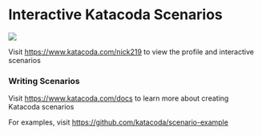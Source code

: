 # Interactive Katacoda Scenarios

[![](http://shields.katacoda.com/katacoda/nick219/count.svg)](https://www.katacoda.com/nick219 "Get your profile on Katacoda.com")

Visit https://www.katacoda.com/nick219 to view the profile and interactive scenarios

### Writing Scenarios
Visit https://www.katacoda.com/docs to learn more about creating Katacoda scenarios

For examples, visit https://github.com/katacoda/scenario-example
